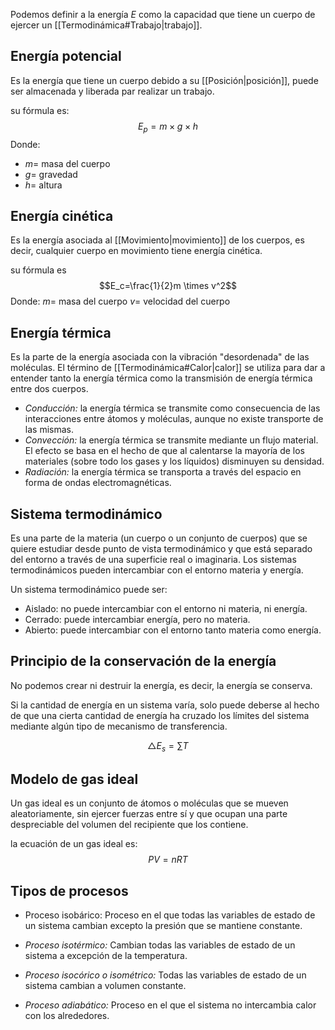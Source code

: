 Podemos definir a la energía $E$ como la capacidad que tiene un cuerpo de ejercer un [[Termodinámica#Trabajo|trabajo]].
## Energía potencial

Es la energía que tiene un cuerpo debido a su [[Posición|posición]], puede ser almacenada y liberada par realizar un trabajo.

su fórmula es: $$E_p=m\times g\times h$$
Donde:
- $m=$ masa del cuerpo
- $g=$ gravedad
- $h=$ altura

## Energía cinética

Es la energía asociada al [[Movimiento|movimiento]] de los cuerpos, es decir, cualquier cuerpo en movimiento tiene energía cinética.

su fórmula es $$E_c=\frac{1}{2}m \times v^2$$
Donde:
$m=$ masa del cuerpo
$v=$ velocidad del cuerpo

## Energía térmica

Es la parte de la energía asociada con la vibración "desordenada" de las moléculas.
El término de [[Termodinámica#Calor|calor]] se utiliza para dar a entender tanto la energía térmica como la transmisión de energía térmica entre dos cuerpos.

- *Conducción:* la energía térmica se transmite como consecuencia de las interacciones entre átomos y moléculas, aunque no existe transporte de las mismas.
- *Convección:* la energía térmica se transmite mediante un flujo material. El efecto se basa en el hecho de que al calentarse la mayoría de los materiales (sobre todo los gases y los líquidos) disminuyen su densidad.
- *Radiación:* la energía térmica se transporta a través del espacio en forma de ondas electromagnéticas.
## Sistema termodinámico

Es una parte de la materia (un cuerpo o un conjunto de cuerpos) que se quiere estudiar desde punto de vista termodinámico y que está separado del entorno a través de una superficie real o imaginaria. Los sistemas termodinámicos pueden intercambiar con el entorno materia y energía.

Un sistema termodinámico puede ser:

- Aislado: no puede intercambiar con el entorno ni materia, ni energía.
- Cerrado: puede intercambiar energía, pero no materia.
- Abierto: puede intercambiar con el entorno tanto materia como energía.
## Principio de la conservación de la energía

No podemos crear ni destruir la energía, es decir, la energía se conserva.

Si la cantidad de energía en un sistema varía, solo puede deberse al hecho de que
una cierta cantidad de energía ha cruzado los límites del sistema mediante algún tipo de mecanismo de transferencia.

$$\bigtriangleup E_s= \sum T$$

## Modelo de gas ideal

Un gas ideal es un conjunto de átomos o moléculas que se mueven aleatoriamente, sin ejercer fuerzas entre sí y que ocupan una parte despreciable del volumen del recipiente que los contiene.

la ecuación de un gas ideal es:
$$PV=nRT$$
## Tipos de procesos
- Proceso isobárico: Proceso en el que todas las variables de estado de un sistema cambian excepto la presión que se mantiene constante.

- *Proceso isotérmico:* Cambian todas las variables de estado de un sistema a excepción de la temperatura.

- *Proceso isocórico o isométrico:* Todas las variables de estado de un sistema cambian a volumen constante.

- *Proceso adiabático:* Proceso en el que el sistema no intercambia calor con los alrededores.